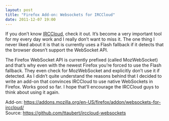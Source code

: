 ```yaml
---
layout: post
title: "Firefox Add-on: Websockets for IRCCloud"
date: 2011-12-07 19:00
---
```


If you don’t know [IRCCloud](https://irccloud.com/), check it out. It’s become a very important tool for my every day work and I really don’t want to miss it. The one thing I never liked about it is that is currently uses a Flash fallback if it detects that the browser doesn’t support the WebSocket API.

The Firefox WebSocket API is currently prefixed (called MozWebSocket) and that’s why even with the newest Firefox you’re forced to use the Flash fallback. They even check for MozWebSocket and explicitly don’t use it if detected. As I didn’t quite understand the reasons behind that I decided to write an add-on that convinces IRCCloud to use native WebSockets in Firefox. Works good so far. I hope that’ll encourage the IRCCloud guys to think about using it again.

Add-on: <https://addons.mozilla.org/en-US/firefox/addon/websockets-for-irccloud/>  
Source: <https://github.com/ttaubert/irccloud-websockets>
